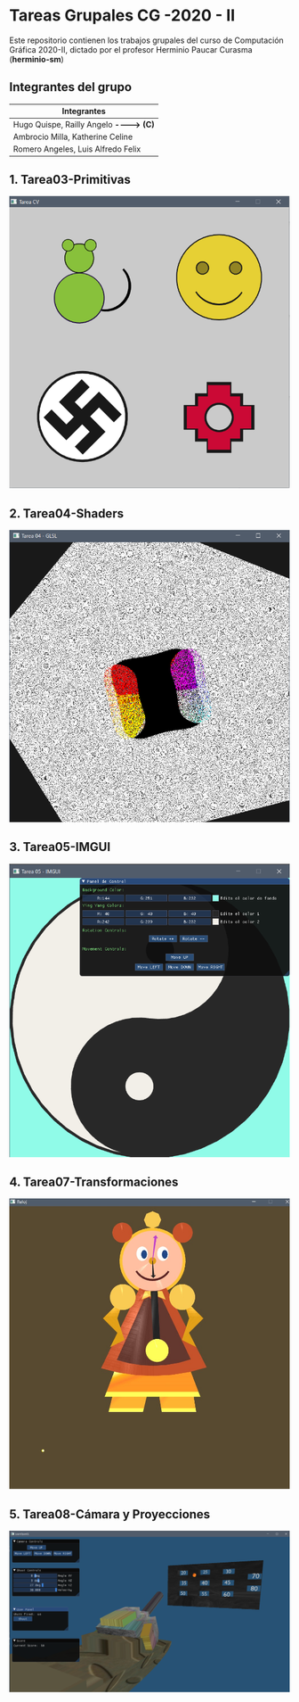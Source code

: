 
# Tareas Grupales CG -2020 - II

Este repositorio contienen los trabajos grupales del curso de Computación Gráfica 2020-II, dictado por el profesor Herminio Paucar Curasma (**herminio-sm**)

## **Integrantes del grupo**

| Integrantes |
|--|
| Hugo Quispe, Railly Angelo **----> (C)**|
|Ambrocio Milla, Katherine Celine|
|Romero Angeles, Luis Alfredo Felix|


## **1. Tarea03-Primitivas**

![SSprimitivas](https://github.com/Railly/CG-2020-II-GRUPAL/blob/main/Tarea03-Primitivas/img/Screenshot.png)

## **2. Tarea04-Shaders**

![SSshaders](https://github.com/Railly/CG-2020-II-GRUPAL/blob/main/Tarea04-Shaders/img/screenshot2.png)

## **3. Tarea05-IMGUI**

![SSshaders](https://github.com/Railly/CG-2020-II-GRUPAL/blob/main/Tarea05-IMGUI/img/ss.png)

## **4. Tarea07-Transformaciones**

![enter image description here](https://github.com/Railly/CG-2020-II-GRUPAL/blob/main/Tarea07-Transformaciones/img/ss3.jpeg)

## **5. Tarea08-Cámara y Proyecciones**

![enter image description here](https://github.com/Railly/CG-2020-II-GRUPAL/blob/main/Tarea08-Proyeccion-y-Camara/img/descarga.png)

